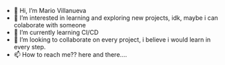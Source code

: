 - 👋 Hi, I’m Mario Villanueva
- 👀 I’m interested in learning and exploring new projects, idk, maybe i can colaborate with someone
- 🌱 I’m currently learning CI/CD
- 💞️ I’m looking to collaborate on every project, i believe i would learn in every step.
- 📫 How to reach me?? here and there....

<!---
marvilleneuve/marvilleneuve is a ✨ special ✨ repository because its `README.md` (this file) appears on your GitHub profile.
You can click the Preview link to take a look at your changes.
--->
